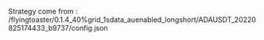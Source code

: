 Strategy come from : /flyingtoaster/0.1.4_40%grid_1sdata_auenabled_longshort/ADAUSDT_20220825174433_b9737/config.json